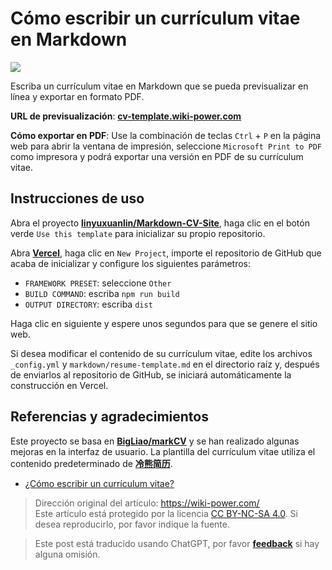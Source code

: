 # Cómo escribir un currículum vitae en Markdown

![](https://f004.backblazeb2.com/file/wiki-media/img/20210318220041.png)

Escriba un currículum vitae en Markdown que se pueda previsualizar en línea y exportar en formato PDF.

**URL de previsualización**: [**cv-template.wiki-power.com**](https://cv-template.wiki-power.com/)

**Cómo exportar en PDF**: Use la combinación de teclas `Ctrl` + `P` en la página web para abrir la ventana de impresión, seleccione `Microsoft Print to PDF` como impresora y podrá exportar una versión en PDF de su currículum vitae.

## Instrucciones de uso

Abra el proyecto [**linyuxuanlin/Markdown-CV-Site**](https://github.com/linyuxuanlin/Markdown-CV-Site), haga clic en el botón verde `Use this template` para inicializar su propio repositorio.

Abra [**Vercel**](https://vercel.com/), haga clic en `New Project`, importe el repositorio de GitHub que acaba de inicializar y configure los siguientes parámetros:

- `FRAMEWORK PRESET`: seleccione `Other`
- `BUILD COMMAND`: escriba `npm run build`
- `OUTPUT DIRECTORY`: escriba `dist`

Haga clic en siguiente y espere unos segundos para que se genere el sitio web.

Si desea modificar el contenido de su currículum vitae, edite los archivos `_config.yml` y `markdown/resume-template.md` en el directorio raíz y, después de enviarlos al repositorio de GitHub, se iniciará automáticamente la construcción en Vercel.

## Referencias y agradecimientos

Este proyecto se basa en [**BigLiao/markCV**](https://github.com/BigLiao/markCV) y se han realizado algunas mejoras en la interfaz de usuario. La plantilla del currículum vitae utiliza el contenido predeterminado de [**冷熊简历**](https://cv.ftqq.com/).

- [¿Cómo escribir un currículum vitae?](https://mp.weixin.qq.com/s/P64bm-SBYXyQymfHAR1rqA)

> Dirección original del artículo: <https://wiki-power.com/>  
> Este artículo está protegido por la licencia [CC BY-NC-SA 4.0](https://creativecommons.org/licenses/by/4.0/deed.zh). Si desea reproducirlo, por favor indique la fuente.

> Este post está traducido usando ChatGPT, por favor [**feedback**](https://github.com/linyuxuanlin/Wiki_MkDocs/issues/new) si hay alguna omisión.